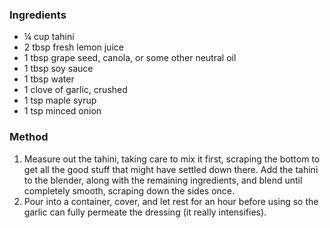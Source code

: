 ### Ingredients

* ¼ cup tahini
* 2 tbsp fresh lemon juice
* 1 tbsp grape seed, canola, or some other neutral oil
* 1 tbsp soy sauce
* 1 tbsp water
* 1 clove of garlic, crushed
* 1 tsp maple syrup
* 1 tsp minced onion

### Method

1. Measure out the tahini, taking care to mix it first, scraping the bottom to get all the good stuff that might have settled down there. Add the tahini to the blender, along with the remaining ingredients, and blend until completely smooth, scraping down the sides once. 
2. Pour into a container, cover, and let rest for an hour before using so the garlic can fully permeate the dressing (it really intensifies). 